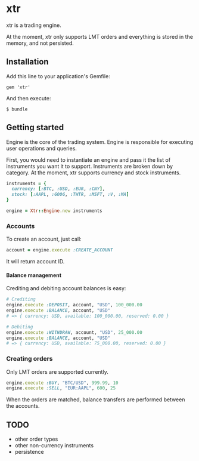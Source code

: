 # xtr

xtr is a trading engine.

At the moment, xtr only supports LMT orders and everything is stored in
the memory, and not persisted.

## Installation

Add this line to your application's Gemfile:

    gem 'xtr'

And then execute:

    $ bundle

## Getting started

Engine is the core of the trading system. Engine is responsible for executing
user operations and queries.

First, you would need to instantiate an engine and pass it the list of
instruments you want it to support. Instruments are broken down by
category. At the moment, xtr supports currency and stock instruments.

```ruby
instruments = {
  currency: [:BTC, :USD, :EUR, :CNY],
  stock: [:AAPL, :GOOG, :TWTR, :MSFT, :V, :MA]
}

engine = Xtr::Engine.new instruments
```

### Accounts

To create an account, just call:

```ruby
account = engine.execute :CREATE_ACCOUNT
```

It will return account ID.

#### Balance management

Crediting and debiting account balances is easy:

```ruby
# Crediting
engine.execute :DEPOSIT, account, "USD", 100_000.00
engine.execute :BALANCE, account, "USD"
# => { currency: USD, available: 100_000.00, reserved: 0.00 }

# Debiting
engine.execute :WITHDRAW, account, "USD", 25_000.00
engine.execute :BALANCE, account, "USD"
# => { currency: USD, available: 75_000.00, reserved: 0.00 }
```

### Creating orders

Only LMT orders are supported currently.

```ruby
engine.execute :BUY, "BTC/USD", 999.99, 10
engine.execute :SELL, "EUR:AAPL", 600, 25
```

When the orders are matched, balance transfers are performed between the
accounts.

## TODO

* other order types
* other non-currency instruments
* persistence
